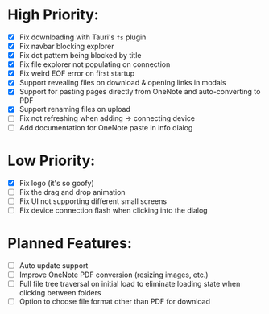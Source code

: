 # High Priority:
- [x] Fix downloading with Tauri's `fs` plugin
- [x] Fix navbar blocking explorer
- [x] Fix dot pattern being blocked by title
- [x] Fix file explorer not populating on connection
- [x] Fix weird EOF error on first startup
- [x] Support revealing files on download & opening links in modals
- [x] Support for pasting pages directly from OneNote and auto-converting to PDF
- [x] Support renaming files on upload
- [ ] Fix not refreshing when adding -> connecting device
- [ ] Add documentation for OneNote paste in info dialog

# Low Priority:
- [x] Fix logo (it's so goofy)
- [ ] Fix the drag and drop animation
- [ ] Fix UI not supporting different small screens
- [ ] Fix device connection flash when clicking into the dialog

# Planned Features:
- [ ] Auto update support
- [ ] Improve OneNote PDF conversion (resizing images, etc.)
- [ ] Full file tree traversal on initial load to eliminate loading state when clicking between folders
- [ ] Option to choose file format other than PDF for download